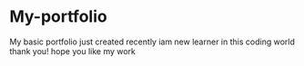 # My-portfolio
My basic portfolio just created recently iam new learner in this coding world thank you!
hope you like my work
